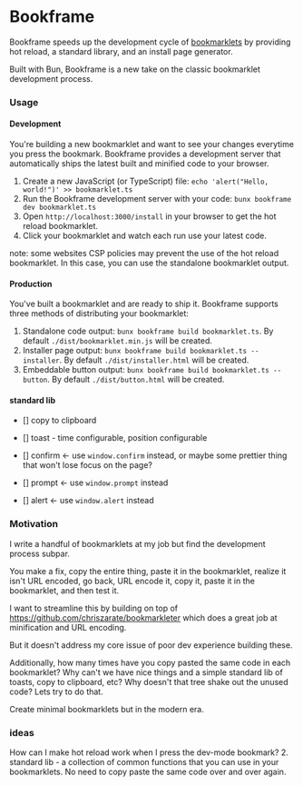 # Bookframe

Bookframe speeds up the development cycle of [bookmarklets](https://wikipedia.org/wiki/Bookmarklet) by providing hot reload, a standard library, and an install page generator.

Built with Bun, Bookframe is a new take on the classic bookmarklet development process.

### Usage

#### Development

You're building a new bookmarklet and want to see your changes everytime you press the bookmark. Bookframe provides a development server that automatically ships the latest built and minified code to your browser.

1. Create a new JavaScript (or TypeScript) file: `echo 'alert("Hello, world!")' >> bookmarklet.ts`
2. Run the Bookframe development server with your code: `bunx bookframe dev bookmarklet.ts`
3. Open `http://localhost:3000/install` in your browser to get the hot reload bookmarklet.
4. Click your bookmarklet and watch each run use your latest code.

note: some websites CSP policies may prevent the use of the hot reload bookmarklet. In this case, you can use the standalone bookmarklet output.

#### Production

You've built a bookmarklet and are ready to ship it. Bookframe supports three methods of distributing your bookmarklet:

1. Standalone code output: `bunx bookframe build bookmarklet.ts`. By default `./dist/bookmarklet.min.js` will be created.
2. Installer page output: `bunx bookframe build bookmarklet.ts --installer`. By default `./dist/installer.html` will be created.
3. Embeddable button output: `bunx bookframe build bookmarklet.ts --button`. By default `./dist/button.html` will be created.

#### standard lib

- [] copy to clipboard
- [] toast - time configurable, position configurable

- [] confirm <- use `window.confirm` instead, or maybe some prettier thing that won't lose focus on the page?
- [] prompt <- use `window.prompt` instead
- [] alert <- use `window.alert` instead


### Motivation

I write a handful of bookmarklets at my job but find the development process subpar.

You make a fix, copy the entire thing, paste it in the bookmarklet, realize it isn't URL encoded, go back, URL encode it, copy it, paste it in the bookmarklet, and then test it.

I want to streamline this by building on top of https://github.com/chriszarate/bookmarkleter which does a great job at minification and URL encoding.

But it doesn't address my core issue of poor dev experience building these.

Additionally, how many times have you copy pasted the same code in each bookmarklet? Why can't we have nice things and a simple standard lib of toasts, copy to clipboard, etc? Why doesn't that tree shake out the unused code? Lets try to do that. 

Create minimal bookmarklets but in the modern era.


### ideas

How can I make hot reload work when I press the dev-mode bookmark?
2. standard lib - a collection of common functions that you can use in your bookmarklets. No need to copy paste the same code over and over again.
